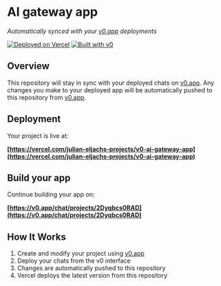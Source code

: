 # AI gateway app

*Automatically synced with your [v0.app](https://v0.app) deployments*

[![Deployed on Vercel](https://img.shields.io/badge/Deployed%20on-Vercel-black?style=for-the-badge&logo=vercel)](https://vercel.com/julian-eljachs-projects/v0-ai-gateway-app)
[![Built with v0](https://img.shields.io/badge/Built%20with-v0.app-black?style=for-the-badge)](https://v0.app/chat/projects/2Dyqbcs0RAD)

## Overview

This repository will stay in sync with your deployed chats on [v0.app](https://v0.app).
Any changes you make to your deployed app will be automatically pushed to this repository from [v0.app](https://v0.app).

## Deployment

Your project is live at:

**[https://vercel.com/julian-eljachs-projects/v0-ai-gateway-app](https://vercel.com/julian-eljachs-projects/v0-ai-gateway-app)**

## Build your app

Continue building your app on:

**[https://v0.app/chat/projects/2Dyqbcs0RAD](https://v0.app/chat/projects/2Dyqbcs0RAD)**

## How It Works

1. Create and modify your project using [v0.app](https://v0.app)
2. Deploy your chats from the v0 interface
3. Changes are automatically pushed to this repository
4. Vercel deploys the latest version from this repository